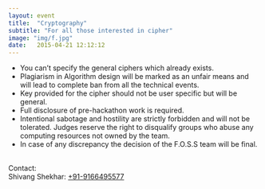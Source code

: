 ```yaml
---
layout: event
title:  "Cryptography"
subtitle: "For all those interested in cipher"
image: "img/f.jpg"
date:   2015-04-21 12:12:12
---
```


- You can’t specify the general ciphers which already exists.
- Plagiarism in Algorithm design will be marked as an unfair means and will lead to complete ban from all the technical events.
- Key provided for the cipher should not be user specific but will be general.
- Full disclosure of pre-hackathon work is required.
- Intentional sabotage and hostility are strictly forbidden and will not be tolerated. Judges reserve the right to disqualify groups who abuse any computing resources not owned by the team.
- In case of any discrepancy the decision of the F.O.S.S team will be final.

<br>Contact: 
<br>Shivang Shekhar: <a href="tel:+919166495577">+91-9166495577</a>